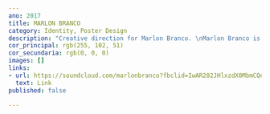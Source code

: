 ```yaml
---
ano: 2017
title: MARLON BRANCO
category: Identity, Poster Design
description: "Creative direction for Marlon Branco. \nMarlon Branco is a dj."
cor_principal: rgb(255, 102, 51)
cor_secundaria: rgb(0, 0, 0)
images: []
links:
- url: https://soundcloud.com/marlonbranco?fbclid=IwAR202JHlxzdX0MbmCQeSRse4GvoOXbu6EU846ya0nI2pkPUWFwQS95Qc8Mc
  text: Link
published: false

---
```

